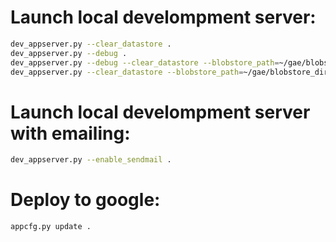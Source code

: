 # Launch local develompment server:
```bash
dev_appserver.py --clear_datastore .
dev_appserver.py --debug .
dev_appserver.py --debug --clear_datastore --blobstore_path=~/gae/blobstore_dir --datastore_path=~/gae/datastore_file .
dev_appserver.py --clear_datastore --blobstore_path=~/gae/blobstore_dir --datastore_path=~/gae/datastore_file .
```

# Launch local develompment server with emailing:
```bash
dev_appserver.py --enable_sendmail .
```

# Deploy to google:
```bash
appcfg.py update .
```

